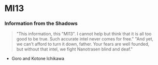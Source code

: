 # MI13
### Information from the Shadows
> "This information, this "MI13". I cannot help but think that it is all too good to be true. Such accurate intel never comes for free."
> "And yet, we can't afford to turn it down, father. Your fears are well founded, but without that intel, we fight Nanotrasen blind and deaf."
- Goro and Kotone Ichikawa